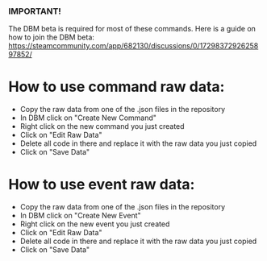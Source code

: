 ### IMPORTANT! 
The DBM beta is required for most of these commands. 
Here is a guide on how to join the DBM beta: 
https://steamcommunity.com/app/682130/discussions/0/1729837292625897852/


# How to use command raw data:

- Copy the raw data from one of the .json files in the repository
- In DBM click on "Create New Command" 
- Right click on the new command you just created
- Click on "Edit Raw Data" 
- Delete all code in there and replace it with the raw data you just copied 
- Click on "Save Data" 

# How to use event raw data:

- Copy the raw data from one of the .json files in the repository
- In DBM click on "Create New Event" 
- Right click on the new event you just created
- Click on "Edit Raw Data" 
- Delete all code in there and replace it with the raw data you just copied 
- Click on "Save Data" 





